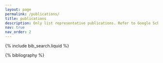 ```yaml
---
layout: page
permalink: /publications/
title: publications
description: Only list representative publications. Refer to Google Scholar for a full list.
nav: true
nav_order: 2
---
```


<!-- _pages/publications.md -->

<!-- Bibsearch Feature -->

{% include bib_search.liquid %}

<div class="publications">

{% bibliography %}

</div>
